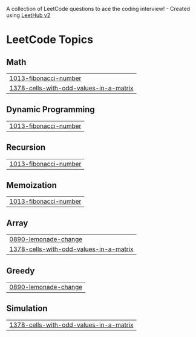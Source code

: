 A collection of LeetCode questions to ace the coding interview! - Created using [LeetHub v2](https://github.com/arunbhardwaj/LeetHub-2.0)
<!---LeetCode Topics Start-->
# LeetCode Topics
## Math
|  |
| ------- |
| [1013-fibonacci-number](https://github.com/Saieshwari715/october/tree/master/1013-fibonacci-number) |
| [1378-cells-with-odd-values-in-a-matrix](https://github.com/Saieshwari715/october/tree/master/1378-cells-with-odd-values-in-a-matrix) |
## Dynamic Programming
|  |
| ------- |
| [1013-fibonacci-number](https://github.com/Saieshwari715/october/tree/master/1013-fibonacci-number) |
## Recursion
|  |
| ------- |
| [1013-fibonacci-number](https://github.com/Saieshwari715/october/tree/master/1013-fibonacci-number) |
## Memoization
|  |
| ------- |
| [1013-fibonacci-number](https://github.com/Saieshwari715/october/tree/master/1013-fibonacci-number) |
## Array
|  |
| ------- |
| [0890-lemonade-change](https://github.com/Saieshwari715/october/tree/master/0890-lemonade-change) |
| [1378-cells-with-odd-values-in-a-matrix](https://github.com/Saieshwari715/october/tree/master/1378-cells-with-odd-values-in-a-matrix) |
## Greedy
|  |
| ------- |
| [0890-lemonade-change](https://github.com/Saieshwari715/october/tree/master/0890-lemonade-change) |
## Simulation
|  |
| ------- |
| [1378-cells-with-odd-values-in-a-matrix](https://github.com/Saieshwari715/october/tree/master/1378-cells-with-odd-values-in-a-matrix) |
<!---LeetCode Topics End-->